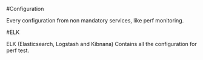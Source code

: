 #Configuration

Every configuration from non mandatory services, like perf monitoring.

#ELK

ELK (Elasticsearch, Logstash and Kibnana) Contains all the configuration for perf test.
